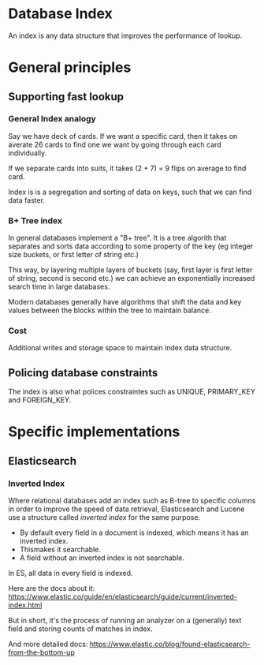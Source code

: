 Database Index
==============

An index is any data structure that improves the performance of lookup.

# General principles

## Supporting fast lookup

### General Index analogy

Say we have deck of cards.  If we want a specific card, then it takes on averate 26 cards to find one we want
by going through each card individually.

If we separate cards into suits, it takes (2 + 7) = 9 flips on average to find card.

Index is is a segregation and sorting of data on keys, such that we can find data faster.


### B+ Tree index

In general databases implement a "B+ tree".  It is a tree algorith that separates and sorts data according to some
property of the key (eg integer size buckets, or first letter of string etc.)

This way, by layering multiple layers of buckets (say, first layer is first letter of string, second is second etc.) we 
can achieve an exponentially increased search time in large databases.

Modern databases generally have algorithms that shift the data and key values between the blocks within the tree to maintain balance.


### Cost

Additional writes and storage space to maintain index data structure.



## Policing database constraints

The index is also what polices constraintes such as UNIQUE, PRIMARY_KEY and FOREIGN_KEY.



# Specific implementations

## Elasticsearch

### Inverted Index
Where relational databases add an index such as B-tree to specific columns in order to improve the speed of data retrieval,
Elasticsearch and Lucene use a structure called _inverted index_ for the same purpose.

- By default every field in a document is indexed, which means it has an inverted index.
- Thismakes it searchable.
- A field without an inverted index is not searchable.

In ES, all data in every field is indexed.

Here are the docs about it: https://www.elastic.co/guide/en/elasticsearch/guide/current/inverted-index.html

But in short, it's the process of running an analyzer on a (generally) text field and storing counts of matches in index.

And more detailed docs: https://www.elastic.co/blog/found-elasticsearch-from-the-bottom-up



